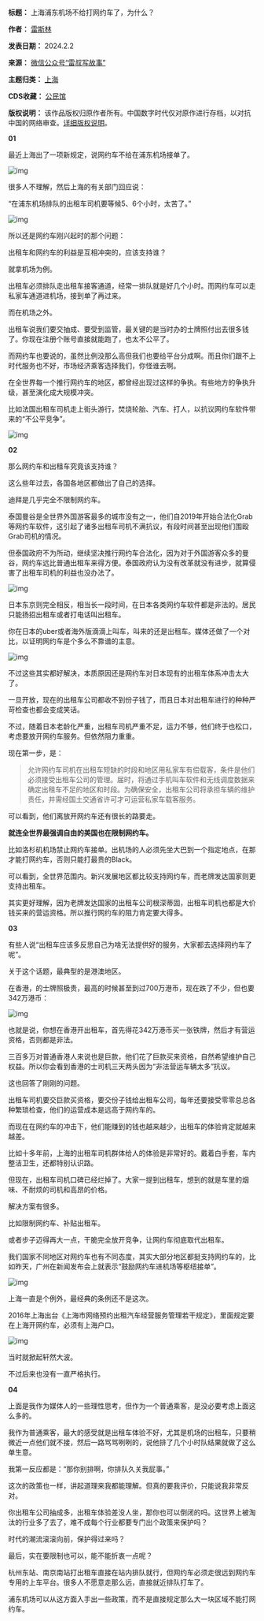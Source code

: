 

**标题：** 上海浦东机场不给打网约车了，为什么？  

**作者：** [雷斯林](https://chinadigitaltimes.net/space/雷叔写故事)  

**发表日期：** 2024.2.2  

**来源：** [微信公众号“雷叔写故事”](https://web.archive.org/web/https://mp.weixin.qq.com/s/XHI7OW7uLM2jxhr3e522nw)  

**主题归类：** [上海](https://chinadigitaltimes.net/space/上海)  

**CDS收藏：** [公民馆](https://chinadigitaltimes.net/space/%E5%85%AC%E6%B0%91%E9%A6%86)  

**版权说明：** 该作品版权归原作者所有。中国数字时代仅对原作进行存档，以对抗中国的网络审查。[详细版权说明](https://chinadigitaltimes.net/chinese/copyright)。


**01** 


最近上海出了一项新规定，说网约车不给在浦东机场接单了。


![img](https://chinadigitaltimes.net/chinese/files/2024/02/post-704733-65bd31e3cf059.png)


很多人不理解，然后上海的有关部门回应说：


“在浦东机场排队的出租车司机要等候5、6个小时，太苦了。”


![img](https://chinadigitaltimes.net/chinese/files/2024/02/post-704733-65bd31e3ed285.)


所以还是网约车刚兴起时的那个问题：


出租车和网约车的利益是互相冲突的，应该支持谁？


就拿机场为例。


出租车必须排队走出租车接客通道，经常一排队就是好几个小时。而网约车可以走私家车通道进机场，接到单了再过来。


而在机场之外。


出租车说我们要交抽成、要受到监管，最关键的是当时办的士牌照付出去很多钱了。你现在注册个账号直接就能跑了，也太不公平了。


而网约车也要说的，虽然比例没那么高但我们也要给平台分成啊。而且你们跟不上时代服务也不好，市场经济乘客选择我们，你怪谁去啊。


在全世界每一个推行网约车的地区，都曾经出现过这样的争执。有些地方的争执升级，甚至演化成大规模冲突。


比如法国出租车司机走上街头游行，焚烧轮胎、汽车、打人，以抗议网约车软件带来的“不公平竞争”。


![img](https://chinadigitaltimes.net/chinese/files/2024/02/post-704733-65bd31e411679.)


**02** 


那么网约车和出租车究竟该支持谁？


这么些年过去，各国各地区都做出了自己的选择。


迪拜是几乎完全不限制网约车。


泰国曼谷是全世界外国游客最多的城市没有之一，他们自2019年开始合法化Grab等网约车软件，这引起了诸多出租车司机不满抗议，有段时间甚至出现他们围殴Grab司机的情况。


但泰国政府不为所动，继续坚决推行网约车合法化，因为对于外国游客众多的曼谷，网约车远比普通出租车来得方便。泰国政府认为没有改革就没有进步，就算侵害了出租车司机的利益也没办法了。


![img](https://chinadigitaltimes.net/chinese/files/2024/02/post-704733-65bd31e42dc5a.png)


日本东京则完全相反，相当长一段时间，在日本各类网约车软件都是非法的。居民只能扬招出租车或者打电话叫出租车。


你在日本的uber或者海外版滴滴上叫车，叫来的还是出租车。媒体还做了一个对比，以证明网约车是个多么不靠谱的主意。


![img](https://chinadigitaltimes.net/chinese/files/2024/02/post-704733-65bd31e44fe49.png)


不过这些其实都好解决，本质原因还是网约车对日本现有的出租车体系冲击太大了。


一旦开放，现在的出租车公司都收不到份子钱了，而且日本对出租车进行的种种严苛检查也都会变成笑话。


不过，随着日本老龄化严重，出租车司机严重不足，运力不够，他们终于也松口，考虑要放开网约车服务。但依然阻力重重。


现在第一步，是：



> 
> 允许网约车司机在出租车短缺的时段和地区用私家车有偿载客，条件是他们必须接受出租车公司的管理。届时，将通过手机叫车软件和无线调度数据来确定出租车不足的地区和时段。为确保安全，出租车公司将承担车辆的维护责任，并需经国土交通省许可才可运营私家车载客服务。
> 
> 
> 


可以看到，他们离放开网约车还有很长的路要走。


**就连全世界最强调自由的美国也在限制网约车。** 


比如洛杉矶机场禁止网约车接单。出机场的人必须先坐大巴到一个指定地点，在那才能打网约车，否则只能打最贵的Black。


可以看到，全世界范围内。新兴发展地区都比较支持网约车，而老牌发达国家则更支持出租车。


其实更好理解，因为老牌发达国家的出租车公司根深蒂固，出租车司机也都是大价钱买来的营运资格。所以推行网约车的阻力肯定要大得多。


**03** 


有些人说“出租车应该多反思自己为啥无法提供好的服务，大家都去选择网约车了呢”。


关于这个话题，最典型的是港澳地区。


在香港，的士牌照极贵，最高的时候甚至到过700万港币，现在跌了不少，但也要342万港币：


![img](https://chinadigitaltimes.net/chinese/files/2024/02/post-704733-65bd31e46671e.png)


也就是说，你想在香港开出租车，首先得花342万港币买一张铁牌，然后才有营运资格，否则都是非法。


三百多万对普通香港人来说也是巨款，他们花了巨款买来资格，自然希望维护自己权益。所以你会看到香港的士司机三天两头因为“非法营运车辆太多”抗议。


这也回答了刚刚的问题。


出租车司机要交巨款买资格，要交份子钱给出租车公司，每年还要接受零零总总各种繁琐检查，他们的运营成本是远高于网约车的。


而现在在网约车的冲击下，他们能赚到的钱也越来越少，出租车的体验肯定就越来越差。


比如十多年前，上海的出租车司机群体给人的体验是非常好的。戴着白手套，车内整洁卫生，还都特别认识路。


但现在，出租车司机口碑已经烂掉了。大家一提到出租车，想到的就是车里的烟味、不耐烦的司机和高昂的价格。


解决方案有很多。


比如限制网约车、补贴出租车。


或者步子迈得再大一点，干脆完全放开竞争，让网约车彻底取代出租车。


我们国家不同地区对网约车也有不同态度，其实大部分地区都挺支持网约车的，比如昨天，广州在新闻发布会上就表示“鼓励网约车进机场等枢纽接单”。


![img](https://chinadigitaltimes.net/chinese/files/2024/02/post-704733-65bd31e4851ec.png)


上海一直是个例外，最经典的条例还不是这次。


2016年上海出台《上海市网络预约出租汽车经营服务管理若干规定》，里面规定要在上海开网约车，必须有上海户口。


![img](https://chinadigitaltimes.net/chinese/files/2024/02/post-704733-65bd31e4a4681.png)


当时就掀起轩然大波。


不过后来也没有一直严格执行。


**04** 


上面是我作为媒体人的一些理性思考，但作为一个普通乘客，是没必要考虑上面这么多的。


我作为普通乘客，最大的感受就是出租车体验不好，尤其是机场的出租车，只要稍微近一点他们就不接，然后一路骂骂咧咧的，说他排了几个小时队结果就做了这么单生意。


我第一反应都是：“那你别排啊，你排队久关我屁事。”


这次的政策也一样，讲起道理来我都能理解。但真的要我评价，只能说我非常反对。


你出租车公司抽成多，出租车体验差没人坐，那你也可以倒闭的吗。这世界上被淘汰的行业多了去了，难不成每个行业都要专门出个政策来保护吗？


时代的潮流滚滚向前，保护得过来吗？


最后，实在要限制也可以，能不能折衷一点呢？


杭州东站、南京南站打出租车直接在站内排队就行，但网约车必须走很远到网约车专用的上车平台。很多人不愿意走那么远，直接就近排队打车了。


浦东机场可以从这方面入手出一些政策，而不是直接规定那么大一块区域不能打网约车。

